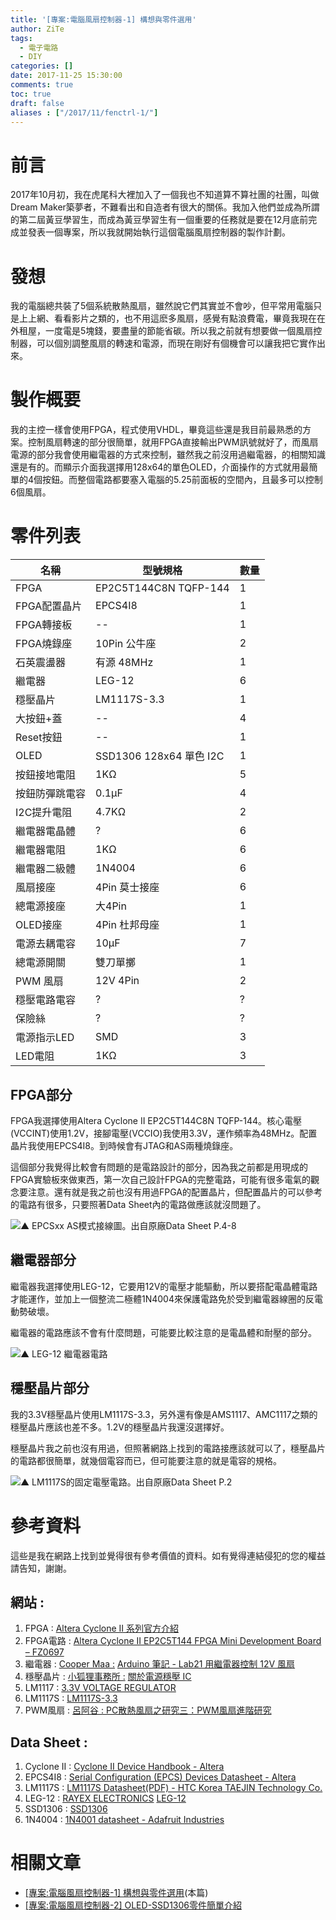 ```yaml
---
title: '[專案:電腦風扇控制器-1] 構想與零件選用'
author: ZiTe
tags:
  - 電子電路
  - DIY
categories: []
date: 2017-11-25 15:30:00
comments: true
toc: true
draft: false
aliases : ["/2017/11/fenctrl-1/"]
---
```

# 前言

2017年10月初，我在虎尾科大裡加入了一個我也不知道算不算社團的社團，叫做Dream Maker築夢者，不難看出和自造者有很大的關係。我加入他們並成為所謂的第二屆黃豆學習生，而成為黃豆學習生有一個重要的任務就是要在12月底前完成並發表一個專案，所以我就開始執行這個電腦風扇控制器的製作計劃。

<!--more-->

# 發想

我的電腦總共裝了5個系統散熱風扇，雖然說它們其實並不會吵，但平常用電腦只是上上網、看看影片之類的，也不用這麽多風扇，感覺有點浪費電，畢竟我現在在外租屋，一度電是5塊錢，要盡量的節能省碳。所以我之前就有想要做一個風扇控制器，可以個別調整風扇的轉速和電源，而現在剛好有個機會可以讓我把它實作出來。

# 製作概要

我的主控一樣會使用FPGA，程式使用VHDL，畢竟這些還是我目前最熟悉的方案。控制風扇轉速的部分很簡單，就用FPGA直接輸出PWM訊號就好了，而風扇電源的部分我會使用繼電器的方式來控制，雖然我之前沒用過繼電器，的相關知識還是有的。而顯示介面我選擇用128x64的單色OLED，介面操作的方式就用最簡單的4個按鈕。而整個電路都要塞入電腦的5.25前面板的空間內，且最多可以控制6個風扇。

# 零件列表

|名稱|型號規格|數量|
|--- |--- |--- |
|FPGA|EP2C5T144C8N TQFP-144|1|
|FPGA配置晶片|EPCS4I8|1|
|FPGA轉接板|--|1|
|FPGA燒錄座|10Pin 公牛座|2|
|石英震盪器|有源 48MHz|1|
|繼電器|LEG-12|6|
|穩壓晶片|LM1117S-3.3|1|
|大按鈕+蓋|--|4|
|Reset按鈕|--|1|
|OLED|SSD1306 128x64 單色 I2C|1|
|按鈕接地電阻|1KΩ|5|
|按鈕防彈跳電容|0.1μF|4|
|I2C提升電阻|4.7KΩ|2|
|繼電器電晶體|?|6|
|繼電器電阻|1KΩ|6|
|繼電器二級體|1N4004|6|
|風扇接座|4Pin 莫士接座|6|
|總電源接座|大4Pin|1|
|OLED接座|4Pin 杜邦母座|1|
|電源去耦電容|10μF|7|
|總電源開關|雙刀單擲|1|
|PWM 風扇|12V 4Pin|2|
|穩壓電路電容|?|?|
|保險絲|?|?|
|電源指示LED|SMD|3|
|LED電阻|1KΩ|3|

## FPGA部分


FPGA我選擇使用Altera Cyclone II EP2C5T144C8N TQFP-144。核心電壓(VCCINT)使用1.2V，接腳電壓(VCCIO)我使用3.3V，運作頻率為48MHz。配置晶片我使用EPCS4I8。到時候會有JTAG和AS兩種燒錄座。


這個部分我覺得比較會有問題的是電路設計的部分，因為我之前都是用現成的FPGA實驗板來做東西，第一次自己設計FPGA的完整電路，可能有很多電氣的觀念要注意。還有就是我之前也沒有用過FPGA的配置晶片，但配置晶片的可以參考的電路有很多，只要照著Data Sheet內的電路做應該就沒問題了。

![▲ EPCSxx AS模式接線圖。出自原廠Data Sheet P.4-8](https://1.bp.blogspot.com/-_z6wF1bGvPk/XqU9VsHukvI/AAAAAAAACIQ/sBOHtZP4b943GplE-Fv078OiH7xfVhIzwCPcBGAsYHg/s1600/EPCSxx-AS.jpg)

## 繼電器部分


繼電器我選擇使用LEG-12，它要用12V的電壓才能驅動，所以要搭配電晶體電路才能運作，並加上一個整流二極體1N4004來保護電路免於受到繼電器線圈的反電動勢破壞。

繼電器的電路應該不會有什麼問題，可能要比較注意的是電晶體和耐壓的部分。

![▲ LEG-12 繼電器電路](https://1.bp.blogspot.com/-JPalLluSf-4/XqU9Vmvjx0I/AAAAAAAACIQ/P2kRCuOvz6waD4NgMXer7_flv_Dn06nHQCPcBGAsYHg/s1600/%25E8%259E%25A2%25E5%25B9%2595%25E6%2593%25B7%25E5%258F%2596%25E7%2595%25AB%25E9%259D%25A2%2B%25284%2529.png)

## 穩壓晶片部分


我的3.3V穩壓晶片使用LM1117S-3.3，另外還有像是AMS1117、AMC1117之類的穩壓晶片應該也差不多。1.2V的穩壓晶片我還沒選擇好。


穩壓晶片我之前也沒有用過，但照著網路上找到的電路接應該就可以了，穩壓晶片的電路都很簡單，就幾個電容而已，但可能要注意的就是電容的規格。

![▲ LM1117S的固定電壓電路。出自原廠Data Sheet P.2](https://1.bp.blogspot.com/-JzMDgTaj7jE/XqU9VuiTtmI/AAAAAAAACIQ/l31GSXBDfVwC_a4AWMRfBeMETlzaJV6agCPcBGAsYHg/s1600/LM1117S.jpg)

# 參考資料

這些是我在網路上找到並覺得很有參考價值的資料。如有覺得連結侵犯的您的權益請告知，謝謝。

## 網站 :
1.  FPGA : [Altera Cyclone II 系列官方介紹](https://www.altera.com.cn/products/fpga/cyclone-categories/cyclone-ii/support.html#General_Power_Supplies)
2.  FPGA電路 : [Altera Cyclone II EP2C5T144 FPGA Mini Development Board – FZ0697](http://artofcircuits.com/product/altera-cyclone-ii-ep2c5t144-fpga-mini-development-board-fz0697)
3.  繼電器 : [Cooper Maa :](http://coopermaa2nd.blogspot.tw/2011/03/lab21-12v.html?m=1) [Arduino 筆記 - Lab21 用繼電器控制 12V 風扇](http://coopermaa2nd.blogspot.tw/2011/03/lab21-12v.html?m=1)
4.  穩壓晶片 : [小狐狸事務所 :](http://yhhuang1966.blogspot.tw/2015/07/ic.html) [關於電源穩壓 IC](http://yhhuang1966.blogspot.tw/2015/07/ic.html)
5.  LM1117 : [3.3V VOLTAGE REGULATOR](http://www.electronics-lab.com/project/3-3v-voltage-regulator/)
6.  LM1117S : [LM1117S-3.3](http://blog.naver.com/PostView.nhn?blogId=telius07&logNo=40034037959)
7.  PWM風扇 : [呂阿谷 : PC散熱風扇之研究三：PWM風扇進階研究](http://luyaku.pixnet.net/blog/post/341175399-pc%E6%95%A3%E7%86%B1%E9%A2%A8%E6%89%87%E4%B9%8B%E7%A0%94%E7%A9%B6%E4%B8%89%EF%BC%9Apwm%E9%A2%A8%E6%89%87%E9%80%B2%E9%9A%8E%E7%A0%94%E7%A9%B6)

## Data Sheet :
1.  Cyclone II : [Cyclone II Device Handbook - Altera](https://www.google.com.tw/url?sa=t&rct=j&q=&esrc=s&source=web&cd=1&ved=0ahUKEwjnwZmjndvXAhVONpQKHVFaBLQQFgglMAA&url=https%3A%2F%2Fwww.altera.com%2Fliterature%2Fhb%2Fcyc2%2Fcyc2_cii5v1.pdf&usg=AOvVaw0RzIUFQt3lfLf4CxeIyVNA)
2.  EPCS4I8 : [Serial Configuration (EPCS) Devices Datasheet - Altera](https://www.google.com.tw/url?sa=t&rct=j&q=&esrc=s&source=web&cd=1&ved=0ahUKEwjgxv6PntvXAhUEFJQKHbNKB58QFgglMAA&url=https%3A%2F%2Fwww.altera.com%2Fliterature%2Fhb%2Fcfg%2Fcyc_c51014.pdf&usg=AOvVaw3gRe3H3TqbR6BwOBfJI2Fh)
3.  LM1117S : [LM1117S Datasheet(PDF) - HTC Korea TAEJIN Technology Co.](https://www.google.com.tw/url?sa=t&rct=j&q=&esrc=s&source=web&cd=5&ved=0ahUKEwjD96HHodvXAhVEKJQKHeVFAHUQFghFMAQ&url=http%3A%2F%2Fwww.alldatasheet.com%2Fdatasheet-pdf%2Fpdf%2F177530%2FHTC%2FLM1117S.html&usg=AOvVaw1sJsJP7hkOuazaewM7HDWB)
4.  LEG-12 : [RAYEX ELECTRONICS](https://www.tme.eu/en/details/leg-12/miniature-electromagnetic-relays/rayex-electronics/) [](https://www.tme.eu/en/details/leg-12/miniature-electromagnetic-relays/rayex-electronics/) [LEG-12](https://www.tme.eu/en/details/leg-12/miniature-electromagnetic-relays/rayex-electronics/)
5.  SSD1306 : [SSD1306](https://www.google.com.tw/url?sa=t&rct=j&q=&esrc=s&source=web&cd=1&ved=0ahUKEwiRquzen9vXAhXGkZQKHacKC8YQFgglMAA&url=https%3A%2F%2Fcdn-shop.adafruit.com%2Fdatasheets%2FSSD1306.pdf&usg=AOvVaw295piYr-tzt5CnBsNVzI7X)
6.  1N4004 : [1N4001 datasheet - Adafruit Industries](https://www.google.com.tw/url?sa=t&rct=j&q=&esrc=s&source=web&cd=4&ved=0ahUKEwi4tOnzn9vXAhUBuZQKHc9mAJEQFgg9MAM&url=https%3A%2F%2Fcdn-shop.adafruit.com%2Fdatasheets%2F1N4001-D.PDF&usg=AOvVaw021F3iEmxkk38CKMcf287Z)

# 相關文章

* [\[專案:電腦風扇控制器-1\] 構想與零件選用](/posts/fenctrl-1/)(本篇)
* [\[專案:電腦風扇控制器-2\] OLED-SSD1306零件簡單介紹](/posts/fenctrl-2/)
